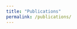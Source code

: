 ```yaml
---
title: "Publications"
permalink: /publications/
---
```


<script src="https://bibbase.org/show?bib=briemadu.github.io/assets/bib/mine.bib&jsonp=1&folding=1&theme=mila"></script>
